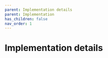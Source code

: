 ```yaml
---
parent: Implementation details
parent: Implementation
has_children: false
nav_order: 1
---
```


# Implementation details


